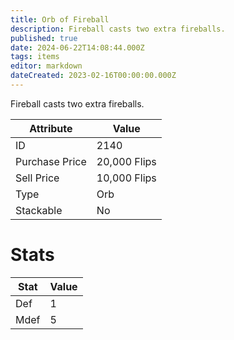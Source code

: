```yaml
---
title: Orb of Fireball
description: Fireball casts two extra fireballs.
published: true
date: 2024-06-22T14:08:44.000Z
tags: items
editor: markdown
dateCreated: 2023-02-16T00:00:00.000Z
---
```


Fireball casts two extra fireballs.

|Attribute|Value|
|-|-|
|ID|2140|
|Purchase Price|20,000 Flips|
|Sell Price|10,000 Flips|
|Type|Orb|
|Stackable|No|

# Stats
|Stat|Value|
|-|-|
|Def|1|
|Mdef|5|
